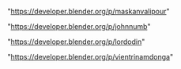 "https://developer.blender.org/p/maskanvalipour"

"https://developer.blender.org/p/johnnumb"

"https://developer.blender.org/p/lordodin"

"https://developer.blender.org/p/vientrinamdonga"

 
